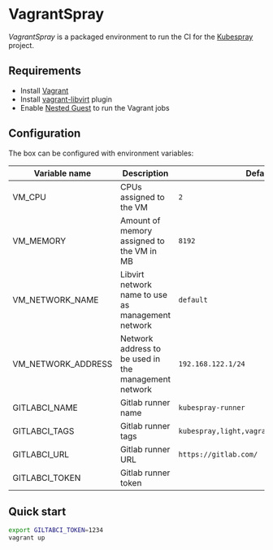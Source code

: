 # VagrantSpray

*VagrantSpray* is a packaged environment to run the CI for the [Kubespray](https://github.com/kubernetes-sigs/kubespray) project.

## Requirements

 * Install [Vagrant](http://www.vagrantup.com/downloads.html)
 * Install [vagrant-libvirt](https://github.com/vagrant-libvirt/vagrant-libvirt) plugin
 * Enable [Nested Guest](https://www.linux-kvm.org/page/Nested_Guests) to run the Vagrant jobs

## Configuration

The box can be configured with environment variables:

| Variable name      | Description                                          | Default value                                   |
| ---                | ---                                                  | ---                                             |
| VM_CPU             | CPUs assigned to the VM                              | `2`                                             |
| VM_MEMORY          | Amount of memory assigned to the VM in MB            | `8192`                                          |
| VM_NETWORK_NAME    | Libvirt network name to use as management network    | `default`                                       |
| VM_NETWORK_ADDRESS | Network address to be used in the management network | `192.168.122.1/24`                              |
| GITLABCI_NAME      | Gitlab runner name                                   | `kubespray-runner`                              |
| GITLABCI_TAGS      | Gitlab runner tags                                   | `kubespray,light,vagrant,molecule,c3.small.x86` |
| GITLABCI_URL       | Gitlab runner URL                                    | `https://gitlab.com/`                           |
| GITLABCI_TOKEN     | Gitlab runner token                                  |                                                 |

## Quick start

```bash
export GILTABCI_TOKEN=1234
vagrant up
```
